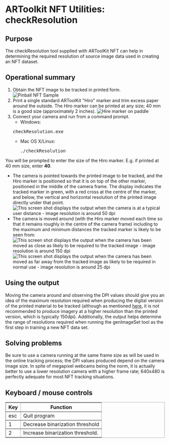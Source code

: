 # ARToolkit NFT Utilities: checkResolution

## Purpose

The checkResolution tool supplied with ARToolKit NFT can help in determining the required resolution of source image data used in creating an NFT dataset.

## Operational summary

1.  Obtain the NFT image to be tracked in printed form. ![Pinball NFT Sample][Pinball_NFT_sample_printed_with_hand]
2.  Print a single standard ARToolKit "Hiro" marker and trim excess paper around the outside. The Hiro marker can be printed at any size; 40 mm is a good size (approximately 2 inches). ![Hire marker on paddle][Hiro_marker_on_paddle_40mm]
3.  Connect your camera and run from a command prompt.
    -   Windows:
       <pre>checkResolution.exe</pre>
    -   Mac OS X/Linux:
        <pre>./checkResolution</pre>

You will be prompted to enter the size of the Hiro marker. E.g. if printed at 40 mm size, enter **40**.

- The camera is pointed towards the printed image to be tracked, and the Hiro marker is positioned so that it is on top of the other marker, positioned in the middle of the camera frame. The display indicates the tracked marker in green, with a red cross at the centre of the marker, and below, the vertical and horizontal resolution of the printed image directly under that point.
![This screen shot displays the output when the camera is at a typical user distance - image resolution is around 50 dpi][CheckResolution_pinball_marker_mid-distance]
- The camera is moved around (with the Hiro marker moved each time so that it remains roughly in the centre of the camera frame) including to the maximum and minimum distances the tracked marker is likely to be seen from:
![This screen shot displays the output when the camera has been moved as close as likely to be required to the tracked image - image resolution is around 150 dpi][CheckResolution_pinball_marker_close-distance]
![This screen shot displays the output when the camera has been moved as far away from the tracked image as likely to be required in normal use - image resolution is around 25 dpi][CheckResolution_pinball_marker_far-distance]

## Using the output

Moving the camera around and observing the DPI values should give you an idea of the maximum resolution required when producing the digital version of the printed material to be tracked (although as mentioned [here][1], it is not recommended to produce imagery at a higher resolution than the printed version, which is typically 150dpi). Additionally, the output helps determine the range of resolutions required when running the genImageSet tool as the first step in training a new NFT data set.

## Solving problems

Be sure to use a camera running at the same frame size as will be used in the online tracking process; the DPI values produced depend on the camera image size. In spite of megapixel webcams being the norm, it is actually better to use a lower resolution camera with a higher frame rate; 640x480 is perfectly adequate for most NFT tracking situations.

## Keyboard / mouse controls

<table rules="all" style="margin:1em 1em 1em 0; border:solid 1px #AAAAAA; border-collapse:collapse;empty-cells:show;" border="2" cellpadding="3" cellspacing="4">
<tbody><tr>
<th>Key </th><th> Function
</th></tr>
<tr>
<td> esc
</td><td> Quit program
</td></tr>
<tr>
<td> 1
</td><td> Decrease binarization threshold
</td></tr>
<tr>
<td> 2
</td><td> Increase binarization threshold.
</td></tr></tbody></table>

[1]: /Training_ARToolKit_NFT_to_a_new_surface#Decide_on_the_image_set_resolutions

[Pinball_NFT_sample_printed_with_hand]: /Pinball_NFT_sample_printed_with_hand.JPG
[Hiro_marker_on_paddle_40mm]: /Hiro_marker_on_paddle_40mm.jpg 
[CheckResolution_pinball_marker_mid-distance]: /CheckResolution_pinball_marker_mid-distance.png
[CheckResolution_pinball_marker_close-distance]: /CheckResolution_pinball_marker_close-distance.png
[CheckResolution_pinball_marker_far-distance]: /CheckResolution_pinball_marker_far-distance.png
